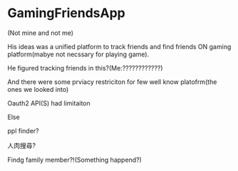 # GamingFriendsApp

(Not mine and not me)

His ideas was a unified platform to track friends and find friends ON gaming platform(mabye not necssary for playing game).

He figured tracking friends in this?(Me:????????????)

And there were some prviacy restriciton for few well know platofrm(the ones we looked into)

Oauth2 API(S) had limitaiton 

Else

ppl finder?

人肉搜尋?

Findg family member?!(Something happend?)
